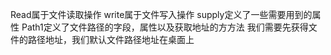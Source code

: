 Read属于文件读取操作
write属于文件写入操作
supply定义了一些需要用到的属性
Path1定义了文件路径的字段，属性以及获取地址的方方法
我们需要先获得文件的路径地址，我们默认文件路径地址在桌面上

